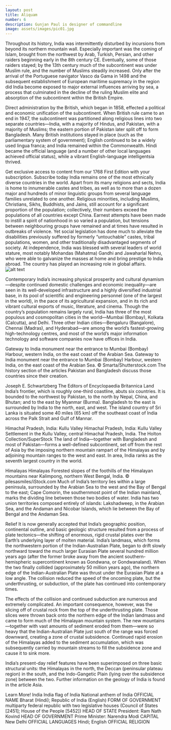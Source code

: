 ```yaml
---
layout: post
title: Aliquam
number: 6
description: Gunjan Paul is designer of commandline
image: assets/images/pic01.jpg
---
```


Throughout its history, India was intermittently disturbed by incursions from beyond its northern mountain wall. Especially important was the coming of Islam, brought from the northwest by Arab, Turkish, Persian, and other raiders beginning early in the 8th century CE. Eventually, some of those raiders stayed; by the 13th century much of the subcontinent was under Muslim rule, and the number of Muslims steadily increased. Only after the arrival of the Portuguese navigator Vasco da Gama in 1498 and the subsequent establishment of European maritime supremacy in the region did India become exposed to major external influences arriving by sea, a process that culminated in the decline of the ruling Muslim elite and absorption of the subcontinent within the British Empire.

Direct administration by the British, which began in 1858, effected a political and economic unification of the subcontinent. When British rule came to an end in 1947, the subcontinent was partitioned along religious lines into two separate countries—India, with a majority of Hindus, and Pakistan, with a majority of Muslims; the eastern portion of Pakistan later split off to form Bangladesh. Many British institutions stayed in place (such as the parliamentary system of government); English continued to be a widely used lingua franca; and India remained within the Commonwealth. Hindi became the official language (and a number of other local languages achieved official status), while a vibrant English-language intelligentsia thrived.

Get exclusive access to content from our 1768 First Edition with your subscription.
Subscribe today
India remains one of the most ethnically diverse countries in the world. Apart from its many religions and sects, India is home to innumerable castes and tribes, as well as to more than a dozen major and hundreds of minor linguistic groups from several language families unrelated to one another. Religious minorities, including Muslims, Christians, Sikhs, Buddhists, and Jains, still account for a significant proportion of the population; collectively, their numbers exceed the populations of all countries except China. Earnest attempts have been made to instill a spirit of nationhood in so varied a population, but tensions between neighbouring groups have remained and at times have resulted in outbreaks of violence. Yet social legislation has done much to alleviate the disabilities previously suffered by formerly “untouchable” castes, tribal populations, women, and other traditionally disadvantaged segments of society. At independence, India was blessed with several leaders of world stature, most notably Mohandas (Mahatma) Gandhi and Jawaharlal Nehru, who were able to galvanize the masses at home and bring prestige to India abroad. The country has played an increasing role in global affairs.
![alt text](https://i.pinimg.com/originals/dc/1a/1a/dc1a1a4287f57e4a80ea5ecfd912ee96.png)


Contemporary India’s increasing physical prosperity and cultural dynamism—despite continued domestic challenges and economic inequality—are seen in its well-developed infrastructure and a highly diversified industrial base, in its pool of scientific and engineering personnel (one of the largest in the world), in the pace of its agricultural expansion, and in its rich and vibrant cultural exports of music, literature, and cinema. Though the country’s population remains largely rural, India has three of the most populous and cosmopolitan cities in the world—Mumbai (Bombay), Kolkata (Calcutta), and Delhi. Three other Indian cities—Bengaluru (Bangalore), Chennai (Madras), and Hyderabad—are among the world’s fastest-growing high-technology centres, and most of the world’s major information technology and software companies now have offices in India.

Gateway to India monument near the entrance to Mumbai (Bombay) Harbour, western India, on the east coast of the Arabian Sea.
Gateway to India monument near the entrance to Mumbai (Bombay) Harbour, western India, on the east coast of the Arabian Sea.
© Smarta/Shutterstock.com
The history section of the articles Pakistan and Bangladesh discuss those countries since their creation.

Joseph E. Schwartzberg
The Editors of Encyclopaedia Britannica
Land
India’s frontier, which is roughly one-third coastline, abuts six countries. It is bounded to the northwest by Pakistan, to the north by Nepal, China, and Bhutan; and to the east by Myanmar (Burma). Bangladesh to the east is surrounded by India to the north, east, and west. The island country of Sri Lanka is situated some 40 miles (65 km) off the southeast coast of India across the Palk Strait and Gulf of Mannar.

Himachal Pradesh, India: Kullu Valley
Himachal Pradesh, India: Kullu Valley
Settlement in the Kullu Valley, central Himachal Pradesh, India.
The Holton Collection/SuperStock
The land of India—together with Bangladesh and most of Pakistan—forms a well-defined subcontinent, set off from the rest of Asia by the imposing northern mountain rampart of the Himalayas and by adjoining mountain ranges to the west and east. In area, India ranks as the seventh largest country in the world.

Himalayas
Himalayas
Forested slopes of the foothills of the Himalayan mountains near Kalimpong, northern West Bengal, India.
© pilesasmiles/iStock.com
Much of India’s territory lies within a large peninsula, surrounded by the Arabian Sea to the west and the Bay of Bengal to the east; Cape Comorin, the southernmost point of the Indian mainland, marks the dividing line between those two bodies of water. India has two union territories composed entirely of islands: Lakshadweep, in the Arabian Sea, and the Andaman and Nicobar Islands, which lie between the Bay of Bengal and the Andaman Sea.

Relief
It is now generally accepted that India’s geographic position, continental outline, and basic geologic structure resulted from a process of plate tectonics—the shifting of enormous, rigid crustal plates over the Earth’s underlying layer of molten material. India’s landmass, which forms the northwestern portion of the Indian-Australian Plate, began to drift slowly northward toward the much larger Eurasian Plate several hundred million years ago (after the former broke away from the ancient southern-hemispheric supercontinent known as Gondwana, or Gondwanaland). When the two finally collided (approximately 50 million years ago), the northern edge of the Indian-Australian Plate was thrust under the Eurasian Plate at a low angle. The collision reduced the speed of the oncoming plate, but the underthrusting, or subduction, of the plate has continued into contemporary times.

The effects of the collision and continued subduction are numerous and extremely complicated. An important consequence, however, was the slicing off of crustal rock from the top of the underthrusting plate. Those slices were thrown back onto the northern edge of the Indian landmass and came to form much of the Himalayan mountain system. The new mountains—together with vast amounts of sediment eroded from them—were so heavy that the Indian-Australian Plate just south of the range was forced downward, creating a zone of crustal subsidence. Continued rapid erosion of the Himalayas added to the sediment accumulation, which was subsequently carried by mountain streams to fill the subsidence zone and cause it to sink more.

India’s present-day relief features have been superimposed on three basic structural units: the Himalayas in the north, the Deccan (peninsular plateau region) in the south, and the Indo-Gangetic Plain (lying over the subsidence zone) between the two. Further information on the geology of India is found in the article Asia.

Learn More!
India
India
flag of India
National anthem of India
OFFICIAL NAME
Bharat (Hindi); Republic of India (English)
FORM OF GOVERNMENT
multiparty federal republic with two legislative houses (Council of States [2451]; House of the People [5452])
HEAD OF STATE
President: Ram Nath Kovind
HEAD OF GOVERNMENT
Prime Minister: Narendra Modi
CAPITAL
New Delhi
OFFICIAL LANGUAGES
Hindi; English
OFFICIAL RELIGION
